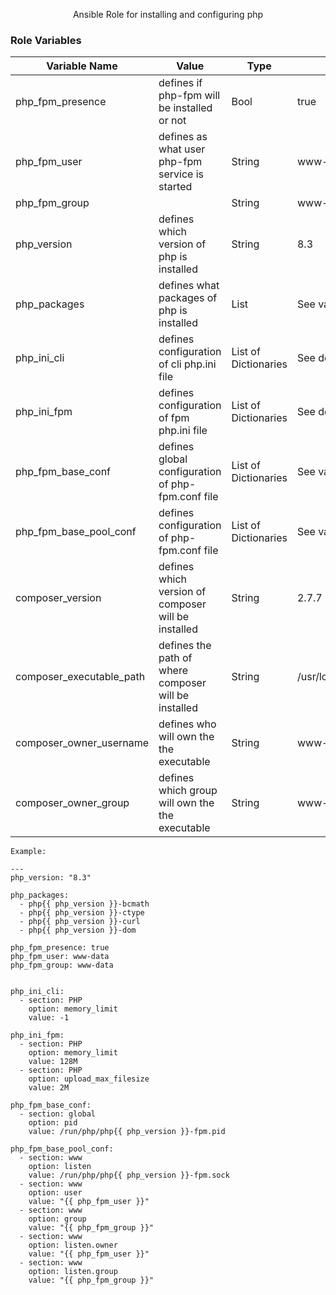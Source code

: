 <p align="center"> Ansible Role for installing and configuring php
    <br> 
</p>


### Role Variables

| Variable Name | Value | Type | Default |
| ------ | ------ | ------ | ------ |
| php_fpm_presence | defines if php-fpm will be installed or not | Bool | true |
| php_fpm_user | defines as what user php-fpm service is started | String | www-data |
| php_fpm_group | | String | www-data |
| php_version | defines which version of php is installed | String | 8.3 |
| php_packages | defines what packages of php is installed | List | See vars/main.yml |
| php_ini_cli | defines configuration of cli php.ini file | List of Dictionaries | See defaults/main.yml |
| php_ini_fpm | defines configuration of fpm php.ini file | List of Dictionaries | See defaults/main.yml |
| php_fpm_base_conf | defines global configuration of php-fpm.conf file | List of Dictionaries | See vars/main.yml |
| php_fpm_base_pool_conf | defines configuration of php-fpm.conf file | List of Dictionaries | See vars/main.yml |
| composer_version | defines which version of composer will be installed | String | 2.7.7 |
| composer_executable_path | defines the path of where composer will be installed | String | /usr/local/bin/composer`composer_version`|
| composer_owner_username | defines who will own the the executable | String | www-data |
| composer_owner_group | defines which group will own the the executable | String | www-data |


`Example:`
```
---
php_version: "8.3"

php_packages:
  - php{{ php_version }}-bcmath
  - php{{ php_version }}-ctype
  - php{{ php_version }}-curl
  - php{{ php_version }}-dom

php_fpm_presence: true
php_fpm_user: www-data
php_fpm_group: www-data


php_ini_cli:
  - section: PHP
    option: memory_limit
    value: -1

php_ini_fpm:
  - section: PHP
    option: memory_limit
    value: 128M
  - section: PHP
    option: upload_max_filesize
    value: 2M

php_fpm_base_conf:
  - section: global
    option: pid
    value: /run/php/php{{ php_version }}-fpm.pid

php_fpm_base_pool_conf:
  - section: www
    option: listen
    value: /run/php/php{{ php_version }}-fpm.sock
  - section: www
    option: user
    value: "{{ php_fpm_user }}"
  - section: www
    option: group
    value: "{{ php_fpm_group }}"
  - section: www
    option: listen.owner
    value: "{{ php_fpm_user }}"
  - section: www
    option: listen.group
    value: "{{ php_fpm_group }}"
```
